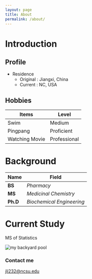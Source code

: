```yaml
---
layout: page
title: About
permalink: /about/
---
```


# Introduction
## Profile
* Residence  
  + Original : Jiangxi, China
  + Current  : NC, USA  
 
## Hobbies
Items             | Level
----------------- | -----------------
Swim              | Medium
Pingpang          | Proficient
Watching Movie    | Professional

# Background

Name              | Field
----------------- | -----------------
**BS**            | *Pharmacy*
**MS**            | *Medicinal Chemistry*
**Ph.D**            | *Biochemical Engineering*

# Current Study
  MS of Statistics

![my backyard pool](/Users/li_ji/OneDrive/Pictures/20200319_192806.jpg)

### Contact me

[jli232@ncsu.edu](mailto:jli232@ncsu.edu)
